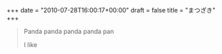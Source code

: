 +++
date = "2010-07-28T16:00:17+00:00"
draft = false
title = "まつざき"
+++
<blockquote>&#13;
<p>Panda panda panda panda pan</p>&#13;
<p>I like</p>&#13;
</blockquote> 
